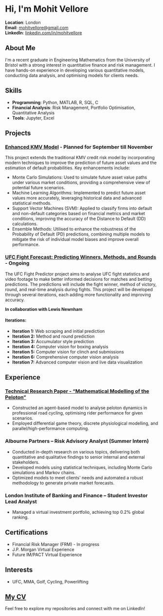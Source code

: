 # Hi, I'm Mohit Vellore

**Location**: London  
**Email**: mohitvellore@gmail.com  
**LinkedIn**: [linkedin.com/in/mohitvellore](https://www.linkedin.com/in/mohitvellore)

## About Me
I'm a recent graduate in Engineering Mathematics from the University of Bristol with a strong interest in quantitative finance and risk management. I have hands-on experience in developing various quantitative models, conducting data analysis, and optimising models for clients needs.

## Skills
- **Programming**: Python, MATLAB, R, SQL, C
- **Financial Analysis**: Risk Management, Portfolio Optimisation, Quantitative Analysis
- **Tools**: Jupyter, Excel

## Projects
### [Enhanced KMV Model](https://github.com/MohitVellore/Enhanced-KMV-model) - Planned for September till November
This project extends the traditional KMV credit risk model by incorporating modern techniques to improve the prediction of future asset values and the estimation of default probabilities. Key enhancements include:
- Monte Carlo Simulations: Used to simulate future asset value paths under various market conditions, providing a comprehensive view of potential future scenarios.
- Machine Learning Algorithms: Implemented to predict future asset values more accurately, leveraging historical data and advanced statistical methods.
- Support Vector Machines (SVM): Applied to classify firms into default and non-default categories based on financial metrics and market conditions, improving the accuracy of the Distance to Default (DD) calculations.
- Ensemble Methods: Utilised to enhance the robustness of the Probability of Default (PD) predictions, combining multiple models to mitigate the risk of individual model biases and improve overall performance.

### [UFC Fight Forecast: Predicting Winners, Methods, and Rounds](https://github.com/MohitVellore/UFC-Fight-Forecast-Predicting-Winners-Methods-and-Rounds-.git) - Ongoing
The UFC Fight Predictor project aims to analyse UFC fight statistics and video footage to make better informed decisions for matches and betting predictions. The predictions will include the fight winner, method of victory, round, and real-time analysis during fights. This project will be developed through several iterations, each adding more functionality and improving accuracy.

**In collaboration with Lewis Newnham**
#### Iterations:
- **Iteration 1:** Web scraping and initial prediction
- **Iteration 2:** Method and round prediction
- **Iteration 3:** Accumulator style prediction
- **Iteration 4:** Computer vision for boxing analysis
- **Iteration 5:** Computer vision for clinch and submissions
- **Iteration 6:** Comprehensive computer vision analysis
- **Iteration 7:** Advanced computer vision and live data visualization

## Experience
### [Technical Research Paper - “Mathematical Modelling of the Peloton”](https://github.com/MohitVellore/Technical-Research-Paper-/tree/main)
- Constructed an agent-based model to analyse peloton dynamics in professional road cycling, optimising rider performance for given scenarios.
- Employed differential game theory, discrete physiological modelling, and parallel/high-performance computing.

### Albourne Partners – Risk Advisory Analyst (Summer Intern)
- Conducted in-depth research on various topics, delivering both quantitative and qualitative findings to senior internal and external stakeholders.
- Developed models using statistical techniques, including Monte Carlo simulations and Markov chains.
- Optimized models to meet clients' needs and automated a robust methodology to generate private market forecasts.

### London Institute of Banking and Finance – Student Investor Lead Analyst
- Managed a virtual investment portfolio, achieving top 0.2% global ranking.

## Certifications
- Financial Risk Manager (FRM) - In progress
- J.P. Morgan Virtual Experience
- Future IM/PACT Virtual Experience

## Interests
- UFC, MMA, Golf, Cycling, Powerlifting

## [My CV](https://github.com/MohitVellore/MohitVellore/blob/main/Mohit%20Raj%20Vellore%20CV.pdf)

Feel free to explore my repositories and connect with me on LinkedIn!
